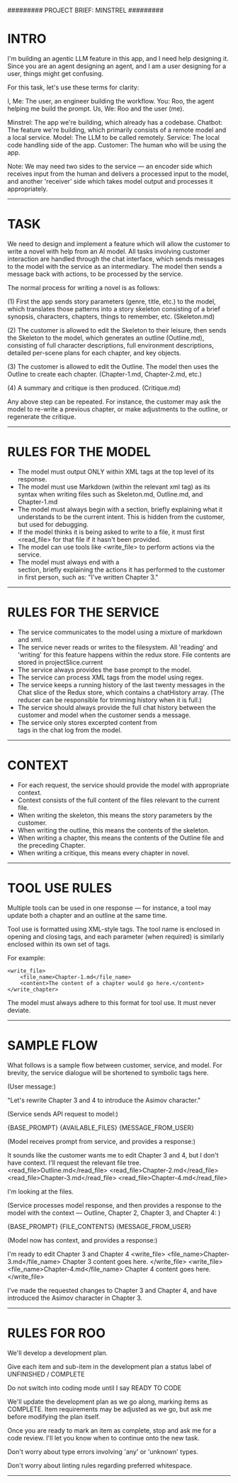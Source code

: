 #########
PROJECT BRIEF: MINSTREL
#########

# INTRO

I'm building an agentic LLM feature in this app, and I need help designing it. Since you are an agent designing an agent, and I am a user designing for a user, things might get confusing.

For this task, let's use these terms for clarity:

I, Me: The user, an engineer building the workflow.
You: Roo, the agent helping me build the prompt.
Us, We: Roo and the user (me).

Minstrel: The app we're building, which already has a codebase.
Chatbot: The feature we're building, which primarily consists of a remote model and a local service.
Model: The LLM to be called remotely.
Service: The local code handling side of the app.
Customer: The human who will be using the app.

Note: We may need two sides to the service — an encoder side which receives input from the human and delivers a processed input to the model, and another 'receiver' side which takes model output and processes it appropriately.

---

# TASK

We need to design and implement a feature which will allow the customer to write a novel with help from an AI model. All tasks involving customer interaction are handled through the chat interface, which sends messages to the model with the service as an intermediary. The model then sends a message back with actions, to be processed by the service.

The normal process for writing a novel is as follows:

(1) First the app sends story parameters (genre, title, etc.) to the model, which translates those patterns into a story skeleton consisting of a brief synopsis, characters, chapters, things to remember, etc. (Skeleton.md)

(2) The customer is allowed to edit the Skeleton to their leisure, then sends the Skeleton to the model, which generates an outline (Outline.md), consisting of full character descriptions, full environment descriptions, detailed per-scene plans for each chapter, and key objects.

(3) The customer is allowed to edit the Outline. The model then uses the Outline to create each chapter. (Chapter-1.md, Chapter-2.md, etc.)

(4) A summary and critique is then produced. (Critique.md)

Any above step can be repeated. For instance, the customer may ask the model to re-write a previous chapter, or make adjustments to the outline, or regenerate the critique.

---

# RULES FOR THE MODEL

- The model must output ONLY within XML tags at the top level of its response.
- The model must use Markdown (within the relevant xml tag) as its syntax when writing files such as Skeleton.md, Outline.md, and Chapter-1.md
- The model must always begin with a <think> section, briefly explaining what it understands to be the current intent. This is hidden from the customer, but used for debugging.
- If the model thinks it is being asked to write to a file, it must first <read_file> for that file if it hasn't been provided.
- The model can use tools like <write_file> to perform actions via the service.
- The model must always end with a <summary> section, briefly explaining the actions it has performed to the customer in first person, such as: "I've written Chapter 3."

---

# RULES FOR THE SERVICE

- The service communicates to the model using a mixture of markdown and xml.
- The service never reads or writes to the filesystem. All 'reading' and 'writing' for this feature happens within the redux store. File contents are stored in projectSlice.current
- The service always provides the base prompt to the model.
- The service can process XML tags from the model using regex.
- The service keeps a running history of the last twenty messages in the Chat slice of the Redux store, which contains a chatHistory array. (The reducer can be responsible for trimming history when it is full.)
- The service should always provide the full chat history between the customer and model when the customer sends a message.
- The service only stores excerpted content from <summary> tags in the chat log from the model.

---

# CONTEXT

- For each request, the service should provide the model with appropriate context.
- Context consists of the full content of the files relevant to the current file.
- When writing the skeleton, this means the story parameters by the customer.
- When writing the outline, this means the contents of the skeleton.
- When writing a chapter, this means the contents of the Outline file and the preceding Chapter.
- When writing a critique, this means every chapter in novel.

---

# TOOL USE RULES

Multiple tools can be used in one response — for instance, a tool may update both a chapter and an outline at the same time.

Tool use is formatted using XML-style tags. The tool name is enclosed in opening and closing tags, and each parameter (when required) is similarly enclosed within its own set of tags.

For example:

```
<write_file>
	<file_name>Chapter-1.md</file_name>
	<content>The content of a chapter would go here.</content>
</write_chapter>
```

The model must always adhere to this format for tool use. It must never deviate.

---

# SAMPLE FLOW

What follows is a sample flow between customer, service, and model. For brevity, the service dialogue will be shortened to symbolic tags here.

(User message:)

"Let's rewrite Chapter 3 and 4 to introduce the Asimov character."

(Service sends API request to model:)

{BASE_PROMPT}
{AVAILABLE_FILES}
{MESSAGE_FROM_USER}

(Model receives prompt from service, and provides a response:)

<think>It sounds like the customer wants me to edit Chapter 3 and 4, but I don't have context. I'll request the relevant file tree.</think>
<read_file>Outline.md</read_file>
<read_file>Chapter-2.md</read_file>
<read_file>Chapter-3.md</read_file>
<read_file>Chapter-4.md</read_file>

<summary>I'm looking at the files.</summary>

(Service processes model response, and then provides a response to the model with the context — Outline, Chapter 2, Chapter 3, and Chapter 4: )

{BASE_PROMPT}
{FILE_CONTENTS}
{MESSAGE_FROM_USER}

(Model now has context, and provides a response:)

<think>I'm ready to edit Chapter 3 and Chapter 4</think>
<write_file>
<file_name>Chapter-3.md</file_name>
<content>Chapter 3 content goes here.</content>
</write_file>
<write_file>
<file_name>Chapter-4.md</file_name>
<content>Chapter 4 content goes here.</content>
</write_file>

<summary>I've made the requested changes to Chapter 3 and Chapter 4, and have introduced the Asimov character in Chapter 3.</summary>

---

# RULES FOR ROO

We'll develop a development plan.

Give each item and sub-item in the development plan a status label of UNFINISHED / COMPLETE

Do not switch into coding mode until I say READY TO CODE

We'll update the development plan as we go along, marking items as COMPLETE. Item requirements may be adjusted as we go, but ask me before modifying the plan itself.

Once you are ready to mark an item as complete, stop and ask me for a code review. I'll let you know when to continue onto the new task.

Don't worry about type errors involving 'any' or 'unknown' types.

Don't worry about linting rules regarding preferred whitespace.

---
